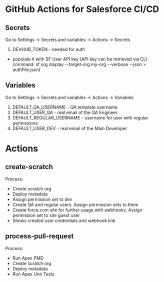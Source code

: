 # GitHub Actions for Salesforce CI/CD

## Secrets
Go to Settings -> Secrets and variables -> Actions -> Secrets
1. DEVHUB_TOKEN - needed for auth
- populate it with SF User API key (API key can be retrieved via CLI command: sf org display --target-org my-org --verbose --json > authFile.json)

## Variables 
Go to Settings -> Secrets and variables -> Actions -> Variables
1. DEFAULT_QA_USERNAME - QA template username 
2. DEFAULT_USER_QA - real email of the QA Engineer
3. DEFAULT_REGULAR_USERNAME - username for user with regular permissions 
4. DEFAULT_USER_DEV - real email of the Main Developer

# Actions
## create-scratch
Process:
- Create scratch org 
- Deploy metadata 
- Assign permission set to dev 
- Create QA and regular users. Assign permission sets to them
- Create force.com site for further usage with webhooks. Assign permission set to site guest user
- Shows created user credentials and webhook link

## process-pull-request
Process:
- Run Apex PMD
- Create scratch org 
- Deploy metadata 
- Run Apex Unit Tests